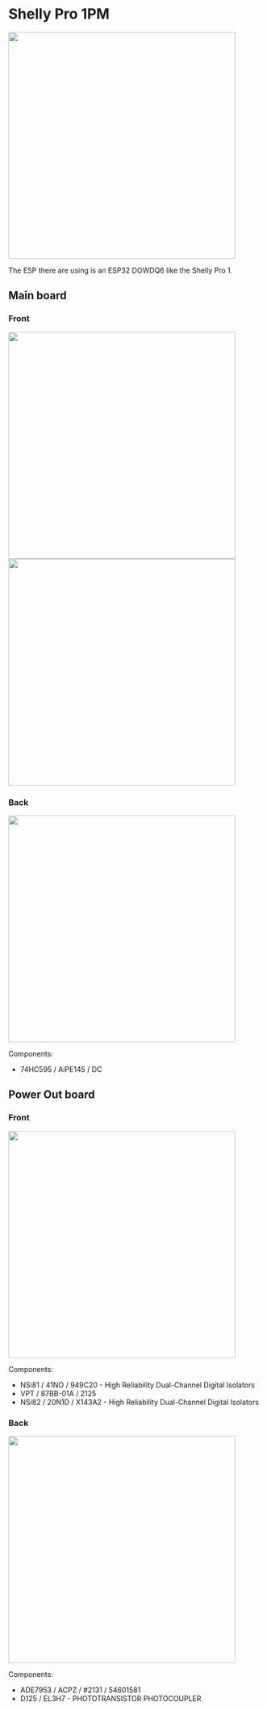 # Shelly Pro 1PM

<img src="/../main/photo/full.jpeg" width="450px">

The ESP there are using is an ESP32 DOWDQ6 like the Shelly Pro 1.

## Main board

### Front

<img src="/../main/photo/mainboard-front-all.jpeg" width="450px">
<img src="/../main/photo/mainboard-front.jpeg" width="450px">

### Back

<img src="/../main/photo/mainboard-back.jpeg" width="450px">

Components:
- 74HC595 / AiPE145 / DC

## Power Out board
### Front

<img src="/../main/photo/powerboard-front.jpeg" width="450px">

Components:
- NSi81 / 41NO / 949C20  - High Reliability Dual-Channel Digital Isolators
- VPT / 87BB-01A / 2125
- NSi82 / 20N1D / X143A2 - High Reliability Dual-Channel Digital Isolators

### Back

<img src="/../main/photo/powerboard-back.jpeg" width="450px">

Components:
- ADE7953 / ACPZ / #2131 / 54601581
- D125 / EL3H7 -  PHOTOTRANSISTOR PHOTOCOUPLER

